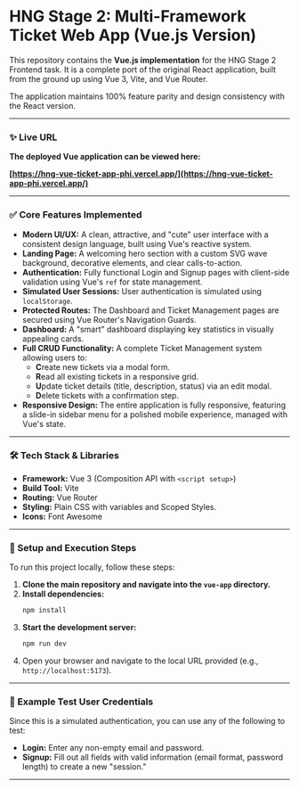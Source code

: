 # HNG Stage 2: Multi-Framework Ticket Web App (Vue.js Version)

This repository contains the **Vue.js implementation** for the HNG Stage 2 Frontend task. It is a complete port of the original React application, built from the ground up using Vue 3, Vite, and Vue Router.

The application maintains 100% feature parity and design consistency with the React version.

---

### ✨ Live URL

**The deployed Vue application can be viewed here:**

**[https://hng-vue-ticket-app-phi.vercel.app/](https://hng-vue-ticket-app-phi.vercel.app/)**

---

### ✅ Core Features Implemented

- **Modern UI/UX:** A clean, attractive, and "cute" user interface with a consistent design language, built using Vue's reactive system.
- **Landing Page:** A welcoming hero section with a custom SVG wave background, decorative elements, and clear calls-to-action.
- **Authentication:** Fully functional Login and Signup pages with client-side validation using Vue's `ref` for state management.
- **Simulated User Sessions:** User authentication is simulated using `localStorage`.
- **Protected Routes:** The Dashboard and Ticket Management pages are secured using Vue Router's Navigation Guards.
- **Dashboard:** A "smart" dashboard displaying key statistics in visually appealing cards.
- **Full CRUD Functionality:** A complete Ticket Management system allowing users to:
  - **C**reate new tickets via a modal form.
  - **R**ead all existing tickets in a responsive grid.
  - **U**pdate ticket details (title, description, status) via an edit modal.
  - **D**elete tickets with a confirmation step.
- **Responsive Design:** The entire application is fully responsive, featuring a slide-in sidebar menu for a polished mobile experience, managed with Vue's state.

---

### 🛠️ Tech Stack & Libraries

- **Framework:** Vue 3 (Composition API with `<script setup>`)
- **Build Tool:** Vite
- **Routing:** Vue Router
- **Styling:** Plain CSS with variables and Scoped Styles.
- **Icons:** Font Awesome

---

### 🚀 Setup and Execution Steps

To run this project locally, follow these steps:

1.  **Clone the main repository and navigate into the `vue-app` directory.**
2.  **Install dependencies:**
    ```sh
    npm install
    ```
3.  **Start the development server:**
    ```sh
    npm run dev
    ```
4.  Open your browser and navigate to the local URL provided (e.g., `http://localhost:5173`).

---

### 👤 Example Test User Credentials

Since this is a simulated authentication, you can use any of the following to test:

- **Login:** Enter any non-empty email and password.
- **Signup:** Fill out all fields with valid information (email format, password length) to create a new "session."

---
